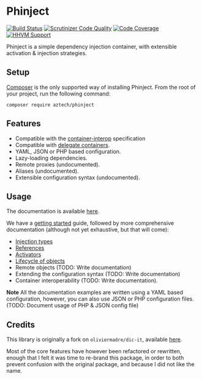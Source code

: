 Phinject
========

[![Build Status](https://travis-ci.org/aztech-digital/phinject.png?branch=master)](https://travis-ci.org/aztech-digital/phinject)
[![Scrutinizer Code Quality](https://img.shields.io/scrutinizer/coverage/g/aztech-digital/phinject.svg?style=flat)](https://scrutinizer-ci.com/g/aztech-digital/phinject/?branch=master)
[![Code Coverage](https://img.shields.io/scrutinizer/g/aztech-digital/phinject.svg?style=flat)](https://scrutinizer-ci.com/g/aztech-digital/phinject/?branch=master)
[![HHVM Support](https://img.shields.io/hhvm/aztech/phinject.svg)](http://hhvm.h4cc.de/package/aztech/phinject)

Phinject is a simple dependency injection container, with extensible activation & injection strategies.

## Setup

[Composer](https://getcomposer.org) is the only supported way of installing Phinject. From the root of your project, run the following command:

```
composer require aztech/phinject
```

## Features

- Compatible with the [container-interop](https://github.com/container-interop/container-interop) specification
- Compatible with [delegate containers](https://github.com/container-interop/container-interop/blob/master/docs/Delegate-lookup.md).
- YAML, JSON or PHP based configuration.
- Lazy-loading dependencies.
- Remote proxies (undocumented).
- Aliases (undocumented).
- Extensible configuration syntax (undocumented).

## Usage

The documentation is available [here](./doc/).

We have a [getting started](./doc/01-Getting-started.md) guide, followed by more comprehensive documentation (although not yet exhaustive, but that will come):

- [Injection types](./doc/02-Injection-types.md)
- [References](./doc/03-References.md)
- [Activators](./doc/04-Activators.md) 
- [Lifecycle of objects](./doc/05-Lifecycle.md)
- Remote objects (TODO: Write documentation)
- Extending the configuration syntax (TODO: Write documentation)
- Container interoperability (TODO: Write documentation).

**Note** All the documentation examples are written using a YAML based configuration, however, you can also use JSON or PHP configuration files. (TODO: Document usage of PHP & JSON config file)

## Credits

This library is originally a fork on `oliviermadre/dic-it`, available [here](https://github.com/oliviermadre/dic-it).

Most of the core features have however been refactored or rewritten, enough that I felt it was time to re-brand this package, in order to both prevent confusion with the original package, and because I did not like the name.
